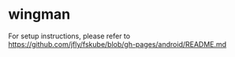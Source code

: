 wingman
=======
For setup instructions, please refer to https://github.com/jfly/fskube/blob/gh-pages/android/README.md
